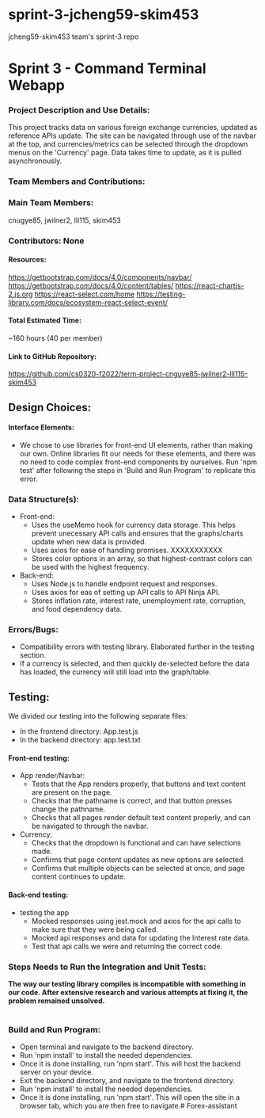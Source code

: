# sprint-3-jcheng59-skim453
jcheng59-skim453 team's sprint-3 repo
# Sprint 3 - Command Terminal Webapp

### Project Description and Use Details:
This project tracks data on various foreign exchange currencies, updated as reference APIs update. The site can be navigated through use of the navbar at the top, and currencies/metrics can be selected through the dropdown menus on the 'Currency' page. Data takes time to update, as it is pulled asynchronously.

### <b>Team Members and Contributions</b>:
### Main Team Members: 
cnugye85, jwilner2, lli115, skim453
### Contributors: None

#### Resources:
https://getbootstrap.com/docs/4.0/components/navbar/
https://getbootstrap.com/docs/4.0/content/tables/
https://react-chartjs-2.js.org
https://react-select.com/home
https://testing-library.com/docs/ecosystem-react-select-event/

#### Total Estimated Time:
~160 hours (40 per member)

#### Link to GitHub Repository:
https://github.com/cs0320-f2022/term-project-cnguye85-jwilner2-lli115-skim453

## Design Choices:

#### Interface Elements:
- We chose to use libraries for front-end UI elements, rather than making our own. Online libraries fit our needs for these elements, and there was no need to code complex front-end components by ourselves. Run 'npm test' after following the steps in 'Build and Run Program' to replicate this error.

### Data Structure(s):
- Front-end:
  - Uses the useMemo hook for currency data storage. This helps prevent unecessary API calls and ensures that the graphs/charts update when new data is provided.
  - Uses axios for ease of handling promises. XXXXXXXXXXX
  - Stores color options in an array, so that highest-contrast colors can be used with the highest frequency.
- Back-end:
  - Uses Node.js to handle endpoint request and responses.
  - Uses axios for eas of setting up API calls to API Ninja API.
  - Stores inflation rate, interest rate, unemployment rate, corruption, and food dependency data.

### Errors/Bugs:
- Compatibility errors with testing library. Elaborated further in the testing section.
- If a currency is selected, and then quickly de-selected before the data has loaded, the currency will still load into the graph/table.

## Testing:
We divided our testing into the following separate files:
- In the frontend directory: App.test.js
- In the backend directory: app.test.txt

#### Front-end testing:
- App render/Navbar:
  - Tests that the App renders properly, that buttons and text content are present on the page.
  - Checks that the pathname is correct, and that button presses change the pathname.
  - Checks that all pages render default text content properly, and can be navigated to through the navbar.
- Currency:
  - Checks that the dropdown is functional and can have selections made.
  - Confirms that page content updates as new options are selected.
  - Confirms that multiple objects can be selected at once, and page content continues to update.


#### Back-end testing:
- testing the app
  - Mocked responses using jest.mock and axios for the api calls to make sure that they were being called.
  - Mocked api responses and data for updating the Interest rate data.
  - Test that api calls we were and returning the correct code.


### Steps Needs to Run the Integration and Unit Tests:
<b>
The way our testing library compiles is incompatible with something in our code. After extensive research and various attempts at fixing it, the problem remained unsolved.<br/><br/>
</b>

### Build and Run Program:
- Open terminal and navigate to the backend directory. 
- Run 'npm install' to install the needed dependencies.
- Once it is done installing, run 'npm start'. This will host the backend server on your device.
- Exit the backend directory, and navigate to the frontend directory.
- Run 'npm install' to install the needed dependencies.
- Once it is done installing, run 'npm start'. This will open the site in a browser tab, which you are then free to navigate.# Forex-assistant
